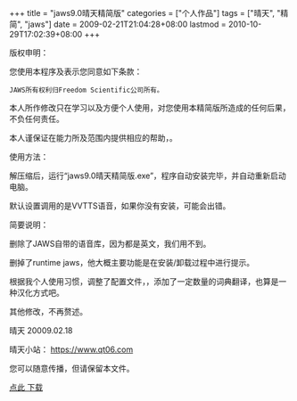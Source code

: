 +++
title = "jaws9.0晴天精简版"
categories = ["个人作品"]
tags = ["晴天", "精简", "jaws"]
date = 2009-02-21T21:04:28+08:00
lastmod = 2010-10-29T17:02:39+08:00
+++



版权申明：

  您使用本程序及表示您同意如下条款：

    JAWS所有权利归Freedom Scientific公司所有。

本人所作修改只在学习以及方便个人使用，对您使用本精简版所造成的任何后果，不负任何责任。

本人谨保证在能力所及范围内提供相应的帮助，。


使用方法：

解压缩后，运行“jaws9.0晴天精简版.exe”，程序自动安装完毕，并自动重新启动电脑。

  默认设置调用的是VVTTS语音，如果你没有安装，可能会出错。

简要说明：

  删除了JAWS自带的语音库，因为都是英文，我们用不到。

删掉了runtime jaws，他大概主要功能是在安装/卸载过程中进行提示。

根据我个人使用习惯，调整了配置文件，，添加了一定数量的词典翻译，也算是一种汉化方式吧。

其他修改，不再赘述。

晴天 20009.02.18

晴天小站： https://www.qt06.com

您可以随意传播，但请保留本文件。

[点此 下载](http://down.mangren.org/files/soft/jaws9.0_lite_qt.rar)